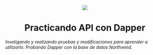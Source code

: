 <p align="center">
   <img src="https://img.shields.io/badge/STATUS-EN%20DESAROLLO-green">
   </p>


<h1 align="center"> Practicando API con Dapper </h1>
 

<em> Invetigando y realizando pruebas y modificaciones para aprender a utilizarlo.
Probando Dapper con la base de datos Northwind. </em>


